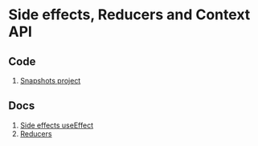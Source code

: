 # Side effects, Reducers and Context API

## Code

1. [Snapshots project](https://github.com/academind/react-complete-guide-code/tree/10-side-effects-reducers-context-api)

## Docs

1. [Side effects useEffect](SideEffects.md)
2. [Reducers](Reducers.md)

